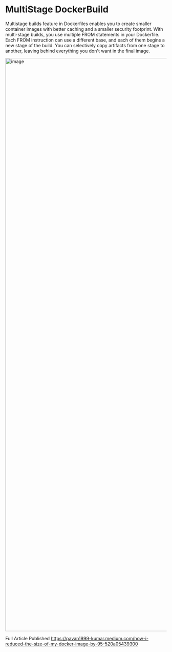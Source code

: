 # MultiStage DockerBuild

Multistage builds feature in Dockerfiles enables you to create smaller container images with better caching and a smaller security footprint. With multi-stage builds, you use multiple FROM statements in your Dockerfile. Each FROM instruction can use a different base, and each of them begins a new stage of the build. You can selectively copy artifacts from one stage to another, leaving behind everything you don't want in the final image.

<img width="1789" alt="image" src="https://user-images.githubusercontent.com/34813177/192954635-c66faf37-1c63-4a24-88ba-befc84788f3a.png">


Full Article Published
https://pavan1999-kumar.medium.com/how-i-reduced-the-size-of-my-docker-image-by-95-520a05439300
